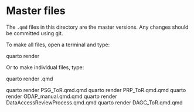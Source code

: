 # Master files

The `.qmd` files in this directory are the master versions. Any changes should be committed using git.

To make all files, open a terminal and type:

quarto render

Or to make individual files, type:

quarto render <filename>.qmd

quarto render PSG_ToR.qmd.qmd
quarto render PRP_ToR.qmd.qmd
quarto render ODAP_manual.qmd.qmd
quarto render DataAccessReviewProcess.qmd.qmd
quarto render DAGC_ToR.qmd.qmd
